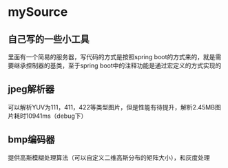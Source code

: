 # mySource
## 自己写的一些小工具
里面有一个简易的服务器，写代码的方式是按照spring boot的方式来的，就是需要继承控制器的基类，至于spring boot中的注释功能是通过宏定义的方式实现的
## jpeg解析器
可以解析YUV为111，411，422等类型图片，但是性能有待提升，解析2.45MB图片耗时10941ms（debug下）
## bmp编码器
提供高斯模糊处理算法（可以自定义二维高斯分布的矩阵大小），和灰度处理
